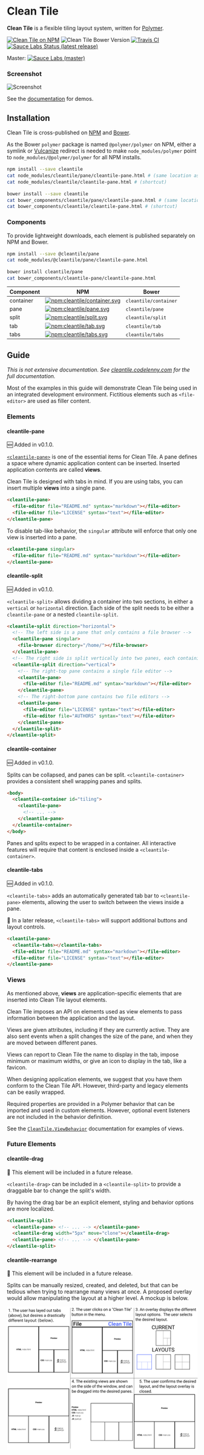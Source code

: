 # Clean Tile
**Clean Tile** is a flexible tiling layout system, written for [Polymer][].

[![Clean Tile on NPM](https://img.shields.io/npm/v/cleantile.svg)](https://www.npmjs.com/package/cleantile)
![Clean Tile Bower Version](https://img.shields.io/bower/v/cleantile.svg)
[![Travis CI](https://travis-ci.org/cleantile/cleantile.svg?branch=master)](https://travis-ci.org/cleantile/cleantile)
[![Sauce Labs Status (latest release)](https://saucelabs.com/buildstatus/codelenny-tags)](https://saucelabs.com/u/codelenny-tags)

Master: 
[![Sauce Labs (master) ](https://saucelabs.com/browser-matrix/codelenny-master.svg)](https://saucelabs.com/u/codelenny-master)

### Screenshot

![Screenshot][simple-binding-screenshot]

See the [documentation][cleantile.codelenny.com] for demos.

## Installation

Clean Tile is cross-published on [NPM][] and [Bower][].

As the Bower `polymer` package is named `@polymer/polymer` on NPM, either a symlink or [Vulcanize][] redirect is needed
to make `node_modules/polymer` point to `node_modules/@polymer/polymer` for all NPM installs.

```sh
npm install --save cleantile
cat node_modules/cleantile/pane/cleantile-pane.html # (same location as source repository)
cat node_modules/cleantile/cleantile-pane.html # (shortcut)
```

```sh
bower install --save cleantile
cat bower_components/cleantile/pane/cleantile-pane.html # (same location as source repository)
cat bower_components/cleantile/cleantile-pane.html # (shortcut)
```

### Components

To provide lightweight downloads, each element is published separately on NPM and Bower.

```sh
npm install --save @cleantile/pane
cat node_modules/@cleantile/pane/cleantile-pane.html
```

```sh
bower install cleantile/pane
cat bower_components/cleantile-pane/cleantile-pane.html
```

Component | NPM | Bower
--------- | --- | -----
container | [![npm:cleantile/container.svg][]][npm:cleantile/container] | `cleantile/container`
pane | [![npm:cleantile/pane.svg][]][npm:cleantile/pane] | `cleantile/pane`
split | [![npm:cleantile/split.svg][]][npm:cleantile/split] | `cleantile/split`
tab | [![npm:cleantile/tab.svg][]][npm:cleantile/tab] | `cleantile/tab`
tabs | [![npm:cleantile/tabs.svg][]][npm:cleantile/tabs] | `cleantile/tabs`


## Guide
*This is not extensive documentation.  See [cleantile.codelenny.com][] for the full documentation.*

Most of the examples in this guide will demonstrate Clean Tile being used in an integrated development environment.
Fictitious elements such as `<file-editor>` are used as filler content.

### Elements

#### cleantile-pane

:new: Added in v0.1.0.

[`<cleantile-pane>`][] is one of the essential items for Clean Tile.  A pane defines a space where dynamic application
content can be inserted.  Inserted application contents are called **views**.

Clean Tile is designed with tabs in mind.  If you are using tabs, you can insert multiple **views** into a single pane.

```html
<cleantile-pane>
  <file-editor file="README.md" syntax="markdown"></file-editor>
  <file-editor file="LICENSE" syntax="text"></file-editor>
</cleantile-pane>
```

To disable tab-like behavior, the `singular` attribute will enforce that only one view is inserted into a pane.

```html
<cleantile-pane singular>
  <file-editor file="README.md" syntax="markdown"></file-editor>
</cleantile-pane>
```

#### cleantile-split

:new: Added in v0.1.0.

`<cleantile-split>` allows dividing a container into two sections, in either a `vertical` or `horizontal` direction.
Each side of the split needs to be either a `cleantile-pane` or a nested `cleantile-split`.

```html
<cleantile-split direction="horizontal">
  <!-- The left side is a pane that only contains a file browser -->
  <cleantile-pane singular>
    <file-browser directory="/home/"></file-browser>
  </cleantile-pane>
  <!-- The right side is split vertically into two panes, each containing text editors -->
  <cleantile-split direction="vertical">
    <!-- The right-top pane contains a single file editor -->
    <cleantile-pane>
      <file-editor file="README.md" syntax="markdown"></file-editor>
    </cleantile-pane>
    <!-- The right-bottom pane contains two file editors -->
    <cleantile-pane>
      <file-editor file="LICENSE" syntax="text"></file-editor>
      <file-editor file="AUTHORS" syntax="text"></file-editor>
    </cleantile-pane>
  </cleantile-split>
</cleantile-split>
```

#### cleantile-container

:new: Added in v0.1.0.

Splits can be collapsed, and panes can be split.  `<cleantile-container>` provides a consistent shell wrapping panes
and splits.

```html
<body>
  <cleantile-container id="tiling">
    <cleantile-pane>
      <!-- ... -->
    </cleantile-pane>
  </cleantile-container>
</body>
```

Panes and splits expect to be wrapped in a container.  All interactive features will require that content is enclosed
inside a `<cleantile-container>`.

#### cleantile-tabs

:new: Added in v0.1.0.

`<cleantile-tabs>` adds an automatically generated tab bar to `<cleantile-pane>` elements, allowing the user to switch
between the views inside a pane.

:memo: In a later release, `<cleantile-tabs>` will support additional buttons and layout controls.

```html
<cleantile-pane>
  <cleantile-tabs></cleantile-tabs>
  <file-editor file="README.md" syntax="markdown"></file-editor>
  <file-editor file="LICENSE" syntax="text"></file-editor>
</cleantile-pane>
```

### Views

As mentioned above, **views** are application-specific elements that are inserted into Clean Tile layout elements.

Clean Tile imposes an API on elements used as view elements to pass information between the application and the layout.

Views are given attributes, including if they are currently active.  They are also sent events when a split changes the
size of the pane, and when they are moved between different panes.

Views can report to Clean Tile the name to display in the tab, impose minimum or maximum widths, or give an icon to
display in the tab, like a favicon.

When designing application elements, we suggest that you have them conform to the Clean Tile API.  However, third-party
and legacy elements can be easily wrapped.

Required properties are provided in a Polymer behavior that can be imported and used in custom elements.  However,
optional event listeners are not included in the behavior definition.

See the [`CleanTile.ViewBehavior`][] documentation for examples of views.

### Future Elements

#### cleantile-drag

:memo: This element will be included in a future release.

`<cleantile-drag>` can be included in a `<cleantile-split>` to provide a draggable bar to change the split's width.

By having the drag bar be an explicit element, styling and behavior options are more localized.

```html
<cleantile-split>
  <cleantile-pane> <!-- ... --> </cleantile-pane>
  <cleantile-drag width="5px" move="clone"></cleantile-drag>
  <cleantile-pane> <!-- ... --> </cleantile-pane>
</cleantile-split>
```

#### cleantile-rearrange

:memo: This element will be included in a future release.

Splits can be manually resized, created, and deleted, but that can be tedious when trying to rearrange many views at
once.  A proposed overlay would allow manipulating the layout at a higher level.  A mockup is below.

![CleanTile rearrange mockup](rearrange.png)

[NPM]: https://npmjs.com
[Bower]: https://bower.io/
[Vulcanize]: https://github.com/Polymer/vulcanize

[Polymer]: https://www.polymer-project.org/1.0/
[polymer-doc-def]: https://www.polymer-project.org/1.0/docs/devguide/registering-elements#main-document-definitions

[cleantile.codelenny.com]: http://cleantile.codelenny.com/
[`<cleantile-pane>`]: http://cleantile.codelenny.com/#cleantile-pane
[`CleanTile.ViewBehavior`]: http://cleantile.codelenny.com/#CleanTile.ViewBehavior

[simple-binding-screenshot]: https://cdn.rawgit.com/cleantile/cleantile/adf567c5c59fc1a5326690610f3a33a3bbd31d37/lib/binding.png

[npm:cleantile/container.svg]: https://img.shields.io/npm/v/@cleantile/container.svg
[npm:cleantile/container]: https://www.npmjs.com/package/@cleantile/container
[npm:cleantile/pane.svg]: https://img.shields.io/npm/v/@cleantile/pane.svg
[npm:cleantile/pane]: https://www.npmjs.com/package/@cleantile/pane
[npm:cleantile/split.svg]: https://img.shields.io/npm/v/@cleantile/split.svg
[npm:cleantile/split]: https://www.npmjs.com/package/@cleantile/split
[npm:cleantile/tab.svg]: https://img.shields.io/npm/v/@cleantile/tab.svg
[npm:cleantile/tab]: https://www.npmjs.com/package/@cleantile/tab
[npm:cleantile/tabs.svg]: https://img.shields.io/npm/v/@cleantile/tabs.svg
[npm:cleantile/tabs]: https://www.npmjs.com/package/@cleantile/tabs
